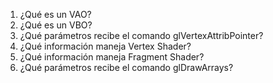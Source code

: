 1. ¿Qué es un VAO? 
2. ¿Qué es un VBO? 
3. ¿Qué parámetros recibe el comando glVertexAttribPointer? 
4. ¿Qué información maneja Vertex Shader? 
5. ¿Qué información maneja Fragment Shader? 
6. ¿Qué parámetros recibe el comando glDrawArrays? 